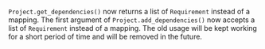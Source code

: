 `Project.get_dependencies()` now returns a list of `Requirement` instead of a mapping.
The first argument of `Project.add_dependencies()` now accepts a list of `Requirement` instead of a mapping.
The old usage will be kept working for a short period of time and will be removed in the future.
